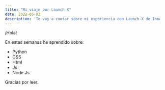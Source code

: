 ```yaml
---
title: "Mi viaje por Launch X"
date: 2022-05-02
description: 'Te voy a contar sobre mi experiencia con Launch-X de Innovacción'
---
```


¡Hola!

En estas semanas he aprendido sobre:
- Python
- CSS
- Html
- Js
- Node Js


Gracias por leer.
